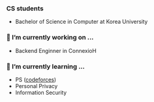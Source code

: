 ### CS students
* Bachelor of Science in Computer at Korea University

### 🔭 I’m currently working on ...
* Backend Enginner in ConnexioH

### 🌱 I’m currently learning ...
* PS ([codeforces](https://codeforces.com/profile/indosm))
* Personal Privacy
* Information Security


<!--
![indosm's github stats](https://github-readme-stats.vercel.app/api?username=indosm)
**indosm/indosm** is a ✨ _special_ ✨ repository because its `README.md` (this file) appears on your GitHub profile.

Here are some ideas to get you started:

- 🔭 I’m currently working on ...
- 🌱 I’m currently learning ...
- 👯 I’m looking to collaborate on ...
- 🤔 I’m looking for help with ...
- 💬 Ask me about ...
- 📫 How to reach me: ...
- 😄 Pronouns: ...
- ⚡ Fun fact: ...
-->
